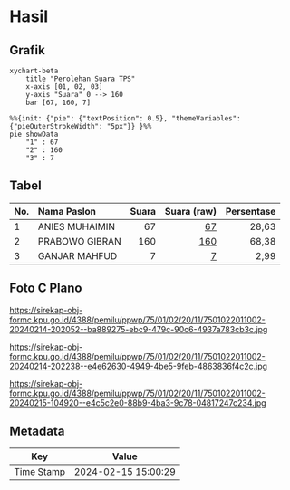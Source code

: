 # Hasil

## Grafik

```mermaid
xychart-beta
    title "Perolehan Suara TPS"
    x-axis [01, 02, 03]
    y-axis "Suara" 0 --> 160
    bar [67, 160, 7]
```

```mermaid
%%{init: {"pie": {"textPosition": 0.5}, "themeVariables": {"pieOuterStrokeWidth": "5px"}} }%%
pie showData
    "1" : 67
    "2" : 160
    "3" : 7
```

## Tabel

| No. | Nama Paslon    | Suara | Suara (raw) | Persentase |
|:--- |:-------------- | -----:| -----------:| ----------:|
| 1   | ANIES MUHAIMIN | 67    | [67][p-1]   | 28,63      |
| 2   | PRABOWO GIBRAN | 160   | [160][p-2]  | 68,38      |
| 3   | GANJAR MAHFUD  | 7     | [7][p-3]    | 2,99       |


[p-1]: https://github.com/gigit-pemilu/pemilu-2024-75-gorontalo/blob/main/pilpres/hitung-suara/sub/75-gorontalo/sub/01-gorontalo/sub/02-telaga/sub/2011-bulila/sub/002-tps/sub/paslon-1.txt
[p-2]: https://github.com/gigit-pemilu/pemilu-2024-75-gorontalo/blob/main/pilpres/hitung-suara/sub/75-gorontalo/sub/01-gorontalo/sub/02-telaga/sub/2011-bulila/sub/002-tps/sub/paslon-2.txt
[p-3]: https://github.com/gigit-pemilu/pemilu-2024-75-gorontalo/blob/main/pilpres/hitung-suara/sub/75-gorontalo/sub/01-gorontalo/sub/02-telaga/sub/2011-bulila/sub/002-tps/sub/paslon-3.txt

## Foto C Plano

https://sirekap-obj-formc.kpu.go.id/4388/pemilu/ppwp/75/01/02/20/11/7501022011002-20240214-202052--ba889275-ebc9-479c-90c6-4937a783cb3c.jpg

https://sirekap-obj-formc.kpu.go.id/4388/pemilu/ppwp/75/01/02/20/11/7501022011002-20240214-202238--e4e62630-4949-4be5-9feb-4863836f4c2c.jpg

https://sirekap-obj-formc.kpu.go.id/4388/pemilu/ppwp/75/01/02/20/11/7501022011002-20240215-104920--e4c5c2e0-88b9-4ba3-9c78-04817247c234.jpg


## Metadata

| Key        | Value               |
| ---------- | ------------------- |
| Time Stamp | 2024-02-15 15:00:29 |



